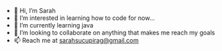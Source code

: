- 👋 Hi, I’m Sarah
- 👀 I’m interested in learning how to code for now...
- 🌱 I’m currently learning java
- 💞️ I’m looking to collaborate on anything that makes me reach my goals
- 📫 Reach me at sarahsucupirag@gmail.com 

<!---
sarahsucupirag/sarahsucupirag is a ✨ special ✨ repository because its `README.md` (this file) appears on your GitHub profile.
You can click the Preview link to take a look at your changes.
--->
